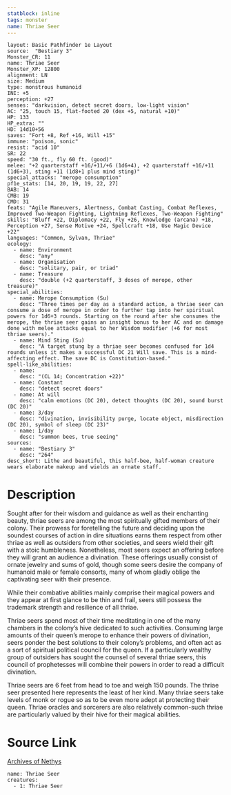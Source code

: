 ```yaml
---
statblock: inline
tags: monster
name: Thriae Seer
---
```

```statblock
layout: Basic Pathfinder 1e Layout
source:  "Bestiary 3"
Monster_CR: 11
name: Thriae Seer
Monster_XP: 12800
alignment: LN
size: Medium
type: monstrous humanoid
INI: +5
perception: +27
senses: "darkvision, detect secret doors, low-light vision"
AC: "25, touch 15, flat-footed 20 (dex +5, natural +10)"
HP: 133
HP_extra: ""
HD: 14d10+56
saves: "Fort +8, Ref +16, Will +15"
immune: "poison, sonic"
resist: "acid 10"
SR: 22
speed: "30 ft., fly 60 ft. (good)"
melee: "+2 quarterstaff +16/+11/+6 (1d6+4), +2 quarterstaff +16/+11 (1d6+3), sting +11 (1d8+1 plus mind sting)"
special_attacks: "merope consumption"
pf1e_stats: [14, 20, 19, 19, 22, 27]
BAB: 14
CMB: 19
CMD: 31
feats: "Agile Maneuvers, Alertness, Combat Casting, Combat Reflexes, Improved Two-Weapon Fighting, Lightning Reflexes, Two-Weapon Fighting"
skills: "Bluff +22, Diplomacy +22, Fly +26, Knowledge (arcana) +18, Perception +27, Sense Motive +24, Spellcraft +18, Use Magic Device +22"
languages: "Common, Sylvan, Thriae"
ecology:
  - name: Environment
    desc: "any"
  - name: Organisation
    desc: "solitary, pair, or triad"
  - name: Treasure
    desc: "double (+2 quarterstaff, 3 doses of merope, other treasure)"
special_abilities:
  - name: Merope Consumption (Su)
    desc: "Three times per day as a standard action, a thriae seer can consume a dose of merope in order to further tap into her spiritual powers for 1d6+3 rounds. Starting on the round after she consumes the merope, the thriae seer gains an insight bonus to her AC and on damage done with melee attacks equal to her Wisdom modifier (+6 for most thriae seers)."
  - name: Mind Sting (Su)
    desc: "A target stung by a thriae seer becomes confused for 1d4 rounds unless it makes a successful DC 21 Will save. This is a mind-affecting effect. The save DC is Constitution-based."
spell-like_abilities:
  - name:
    desc: "(CL 14; Concentration +22)"
  - name: Constant
    desc: "detect secret doors"
  - name: At will
    desc: "calm emotions (DC 20), detect thoughts (DC 20), sound burst (DC 20)"
  - name: 3/day
    desc: "divination, invisibility purge, locate object, misdirection (DC 20), symbol of sleep (DC 23)"
  - name: 1/day
    desc: "summon bees, true seeing"
sources:
  - name: "Bestiary 3"
    desc: "264"
desc_short: Lithe and beautiful, this half-bee, half-woman creature wears elaborate makeup and wields an ornate staff.
```
# Description
Sought after for their wisdom and guidance as well as their enchanting beauty, thriae seers are among the most spiritually gifted members of their colony. Their prowess for foretelling the future and deciding upon the soundest courses of action in dire situations earns them respect from other thriae as well as outsiders from other societies, and seers wield their gift with a stoic humbleness. Nonetheless, most seers expect an offering before they will grant an audience a divination. These offerings usually consist of ornate jewelry and sums of gold, though some seers desire the company of humanoid male or female consorts, many of whom gladly oblige the captivating seer with their presence.

While their combative abilities mainly comprise their magical powers and they appear at first glance to be thin and frail, seers still possess the trademark strength and resilience of all thriae.

Thriae seers spend most of their time meditating in one of the many chambers in the colony’s hive dedicated to such activities. Consuming large amounts of their queen’s merope to enhance their powers of divination, seers ponder the best solutions to their colony’s problems, and often act as a sort of spiritual political council for the queen. If a particularly wealthy group of outsiders has sought the counsel of several thriae seers, this council of prophetesses will combine their powers in order to read a difficult divination.

Thriae seers are 6 feet from head to toe and weigh 150 pounds. The thriae seer presented here represents the least of her kind. Many thriae seers take levels of monk or rogue so as to be even more adept at protecting their queen. Thriae oracles and sorcerers are also relatively common-such thriae are particularly valued by their hive for their magical abilities.
# Source Link
[Archives of Nethys](https://aonprd.com/MonsterDisplay.aspx?ItemName=Thriae%20Seer)
```encounter-table
name: Thriae Seer
creatures:
  - 1: Thriae Seer
```
